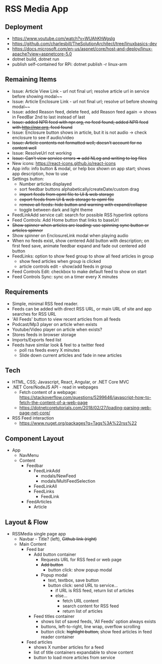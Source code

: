 # RSS Media App

## Deployment

- https://www.youtube.com/watch?v=WUAhKhWgsIg
- https://github.com/charlesbill/TheSolutionArchitect/tree/linuxbasics-dev
- https://docs.microsoft.com/en-us/aspnet/core/host-and-deploy/linux-apache?view=aspnetcore-5.0
- dotnet build, dotnet run
- publish self-contained for RPi: dotnet publish -r linux-arm

## Remaining Items

- Issue: Article View Link - url not final url; resolve article url in service before showing modal~~
- Issue: Article Enclosure Link - url not final url; resolve url before showing modal~~
- Issue: added Reason feed, delete feed, add Reason feed again -> shows in FeedBar 2nd to last instead of last
- ~~Issue: added NPR feed with npr.org, no feed found; added NPR feed with http://npr.org, feed found~~
- Issue: Enclosure button shows in article, but it is not audio -> check enclosure to see if audio/video
- ~~Issue: Article contents not formatted well; doesn't account for no content well~~
- Issue: ResolveUrl not working
- ~~Issue: Can't view service errors => add NLog and writing to log files~~
- New icons: https://react-icons.github.io/react-icons
- App info: info button & modal, or help box shown on app start; shows app description, how to use
- Settings button:
  - Number articles displayed
  - sort feedbar buttons alphabetically/createDate/custom drag
  - ~~import feeds from opml file to UI & web storage~~
  - ~~export feeds from UI & web storage to opml file~~
  - ~~remove all feeds: hide button and warning with expand/collapse~~
  - toggle between dark and light theme
- FeedLinkAdd service call: search for possible RSS hyperlink options
- Feed Controls: Add Home button that links to baseUrl
- ~~Show spinner when articles are loading: use spinning sync button or articles spinner~~
- Show spinner on EnclosureLink modal when playing audio
- When no feeds exist, show centered Add button with description; on first feed save, animate feedbar expand and fade out centered add button
- FeedLinks: option to show feed group to show all feed articles in group
  - show feed articles when group is clicked
  - article controls edit - show/add feeds in group
- Feed Controls Edit: checkbox to make default feed to show on start
- Feed Controls Sync: sync on a timer every X minutes

## Requirements

- Simple, minimal RSS feed reader.
- Feeds can be added with direct RSS URL, or main URL of site and app searches for RSS URL
- 'All Feeds' button to view recent articles from all feeds
- Podcast/Mp3 player on article when exists
- Youtube/Video player on article when exists?
- Stores feeds in browser storage
- Imports/Exports feed list
- Feeds have similar look & feel to a twitter feed 
  - poll rss feeds every X minutes
  - Slide down current articles and fade in new articles

## Tech

- HTML, CSS; Javascript, React, Angular, or .NET Core MVC
- .NET Core/NodeJS API - read in webpages
  - Fetch content of a webpage: https://stackoverflow.com/questions/5299646/javascript-how-to-fetch-the-content-of-a-web-page
  - https://dotnetcoretutorials.com/2018/02/27/loading-parsing-web-page-net-core/
- RSS Feed interaction
  - https://www.nuget.org/packages?q=Tags%3A%22rss%22

## Component Layout
- App
  - NavMenu
  - Content
    - Feedbar
      - FeedLinkAdd
        - modals/NewFeed
        - modals/MultiFeedSelection
      - FeedLinkAll
      - FeedLinks
        - FeedLink          
    - FeedArticles
      - Article

## Layout & Flow
- RSSMedia single page app
  - Navbar - Title? (left), ~~Github link (right)~~
  - Main Content
    - Feed bar
      - Add button container
        - Requests URL for RSS feed or web page
        - ~~Add button~~
          - button click: show popup modal
        - Popup modal  
          - text, textbox, save button
          - button click: send URL to service...
            - if URL is RSS feed, return list of articles
            - else...
               - fetch URL content
               - search content for RSS feed
               - return list of articles        
      - Feed titles container
        - shows list of saved feeds, 'All Feeds' option always exists        
        - buttons, left-to-right, line wrap, overflow scrolling
        - button click: ~~highlight button,~~ show feed articles in feed reader container
    - Feed articles
      - shows X number articles for a feed
      - list of title containers expandable to show content
      - button to load more articles from service
      